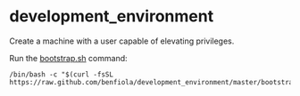 # development_environment

Create a machine with a user capable of elevating privileges.

Run the [bootstrap.sh](./bootstrap.sh) command:

```
/bin/bash -c "$(curl -fsSL https://raw.github.com/benfiola/development_environment/master/bootstrap.sh)"
```
